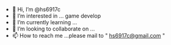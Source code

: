 - 👋 Hi, I’m @hs6917c
- 👀 I’m interested in ... game develop
- 🌱 I’m currently learning ... 
- 💞️ I’m looking to collaborate on ...
- 📫 How to reach me ...please mail to " hs6917c@gmail.com "

<!---
hs6917c/hs6917c is a ✨ special ✨ repository because its `README.md` (this file) appears on your GitHub profile.
You can click the Preview link to take a look at your changes.
--->
